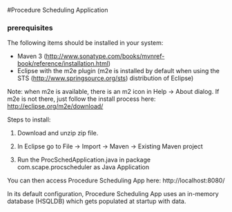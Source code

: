#Procedure Scheduling Application

### prerequisites
The following items should be installed in your system:
* Maven 3 (http://www.sonatype.com/books/mvnref-book/reference/installation.html)
* Eclipse with the m2e plugin (m2e is installed by default when using the STS (http://www.springsource.org/sts) distribution of Eclipse)

Note: when m2e is available, there is an m2 icon in Help -> About dialog.
If m2e is not there, just follow the install process here: http://eclipse.org/m2e/download/

Steps to install:

1. Download and unzip zip file.

2. In Eclipse go to File -> Import -> Maven -> Existing Maven project 

3. Run the ProcSchedApplication.java in package com.scape.procscheduler as Java Application 

You can then access Procedure Scheduling App here: http://localhost:8080/


In its default configuration, Procedure Scheduling App uses an in-memory database (HSQLDB) which
gets populated at startup with data.
